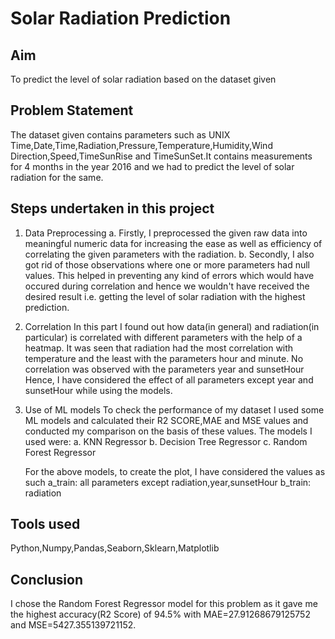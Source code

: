 # Solar Radiation Prediction

## Aim
To predict the level of solar radiation based on the dataset given 

## Problem Statement
The dataset given contains parameters such as UNIX Time,Date,Time,Radiation,Pressure,Temperature,Humidity,Wind Direction,Speed,TimeSunRise and TimeSunSet.It contains measurements for 4 months in the year 2016 and we had to predict the level of solar radiation for the same.

## Steps undertaken in this project

1. Data Preprocessing
   a. Firstly, I preprocessed the given raw data into meaningful numeric data for increasing the ease as well as efficiency of correlating the given parameters with the radiation.
   b. Secondly, I also got rid of those observations where one or more parameters had null values. This helped in preventing any kind of errors which would have occured during correlation and hence we wouldn't have received the desired result i.e. getting the level of solar radiation with the highest prediction.

2. Correlation
   In this part I found out how data(in general) and radiation(in particular) is correlated with different parameters with the help of a heatmap. It was seen that radiation had the most correlation with temperature and the least with the parameters hour and minute. No correlation was observed with the parameters year and sunsetHour  Hence, I have considered the effect of all parameters except year and sunsetHour while using the models.

3. Use of ML models
   To check the performance of my dataset I used some ML models and calculated their R2 SCORE,MAE and MSE values and conducted my comparison on the basis of these values.
   The models I used were:
   a. KNN Regressor
   b. Decision Tree Regressor
   c. Random Forest Regressor

   For the above models, to create the plot, I have considered the values as such
   a_train: all parameters except radiation,year,sunsetHour
   b_train: radiation

## Tools used
Python,Numpy,Pandas,Seaborn,Sklearn,Matplotlib

## Conclusion
  I chose the Random Forest Regressor model for this problem as it gave me the highest accuracy(R2 Score) of 94.5% with MAE=27.91268679125752 and MSE=5427.355139721152.